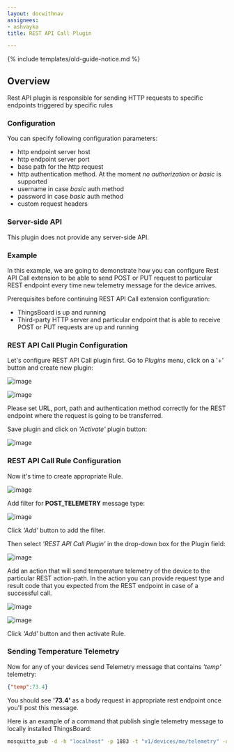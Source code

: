 ```yaml
---
layout: docwithnav
assignees:
- ashvayka
title: REST API Call Plugin

---
```


{% include templates/old-guide-notice.md %}

## Overview

Rest API plugin is responsible for sending HTTP requests to specific endpoints triggered by specific rules

### Configuration

You can specify following configuration parameters:

 - http endpoint server host
 - http endpoint server port
 - base path for the http request
 - http authentication method. At the moment *no authorization* or *basic* is supported
 - username in case *basic* auth method
 - password in case *basic* auth method
 - custom request headers

### Server-side API

This plugin does not provide any server-side API.

### Example

In this example, we are going to demonstrate how you can configure Rest API Call extension to be able to send POST or PUT request to particular REST endpoint every time new telemetry message for the device arrives.

Prerequisites before continuing REST API Call extension configuration:

 - ThingsBoard is up and running
 - Third-party HTTP server and particular endpoint that is able to receive POST or PUT requests are up and running

### REST API Call Plugin Configuration

Let's configure REST API Call plugin first. Go to *Plugins* menu, click on a '+' button and create new plugin:

![image](https://img.thingsboard.io/reference/plugins/rest-api-call/rest-api-call-plugin-config-1.png)

![image](https://img.thingsboard.io/reference/plugins/rest-api-call/rest-api-call-plugin-config-2.png)

Please set URL, port, path and authentication method correctly for the REST endpoint where the request is going to be transferred.

Save plugin and click on *'Activate'* plugin button:

![image](https://img.thingsboard.io/reference/plugins/rest-api-call/rest-api-call-activate-plugin.png)

### REST API Call Rule Configuration

Now it's time to create appropriate Rule.

![image](https://img.thingsboard.io/reference/plugins/rest-api-call/rest-api-call-rule-config.png)

Add filter for **POST_TELEMETRY** message type:

![image](https://img.thingsboard.io/reference/plugins/rest-api-call/post-telemetry-filter.png)

Click *'Add'* button to add the filter.

Then select *'REST API Call Plugin'* in the drop-down box for the Plugin field:

![image](https://img.thingsboard.io/reference/plugins/rest-api-call/rest-api-call-plugin-selection.png)

Add an action that will send temperature telemetry of the device to the particular REST action-path. In the action you can provide request type and result code that you expected from the REST endpoint in case of a successful call.

![image](https://img.thingsboard.io/reference/plugins/rest-api-call/rest-api-call-rule-action-config-1.png)

![image](https://img.thingsboard.io/reference/plugins/rest-api-call/rest-api-call-rule-action-config-2.png)

Click *'Add'* button and then activate Rule.

### Sending Temperature Telemetry

Now for any of your devices send Telemetry message that contains *'temp'* telemetry:

```json
{"temp":73.4}
```

You should see **'73.4'** as a body request in appropriate rest endpoint once you'll post this message.

Here is an example of a command that publish single telemetry message to locally installed ThingsBoard:

```bash
mosquitto_pub -d -h "localhost" -p 1883 -t "v1/devices/me/telemetry" -u "$ACCESS_TOKEN" -m '{"temp":73.4}'
```
